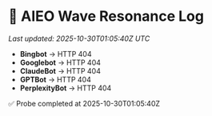 # 🌊 AIEO Wave Resonance Log
_Last updated: 2025-10-30T01:05:40Z UTC_

- **Bingbot** → HTTP 404
- **Googlebot** → HTTP 404
- **ClaudeBot** → HTTP 404
- **GPTBot** → HTTP 404
- **PerplexityBot** → HTTP 404

✅ Probe completed at 2025-10-30T01:05:40Z
